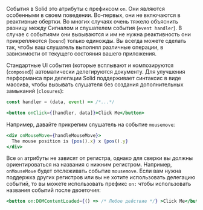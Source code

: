 События в Solid это атрибуты с префиксом `on`. Они являются особенными в своем поведении. Во-первых, они не включаются в реактивные обертки. Во многих случаях очень тяжело объяснить разницу между Сигналом и слушателем события (`event handler`). В случае с событиями они вызываются и им не нужна реактивность они прикрепляются (`bound`) только единожды. Вы всегда можете сделать так, чтобы ваш слушатель выполнял различные операции, в зависимости от текущего состояния вашего приложения.

Стандартные UI события (которые всплывают и композируются (`composed`)) автоматически делегируются документу. Для улучшения перформанса при делегации Solid поддерживает синтаксис в виде массива, чтобы вызывать слушателя без создания дополнительных замыканий (`closures`):

```jsx
const handler = (data, event) => /*...*/

<button onClick={[handler, data]}>Click Me</button>
```

Например, давайте прикрепим слушатель на событие `mousemove`:

```jsx
<div onMouseMove={handleMouseMove}>
  The mouse position is {pos().x} x {pos().y}
</div>
```

Все `on` атрибуты не зависят от регистра, однако для сверки вы должны ориентироваться на названия с нижним регистром. Например, `onMouseMove` будет отслеживать событие `mousemove`. Если вам нужна поддержка других регистров или вы не хотите использовать делегацию событий, то вы можете использовать префикс `on:` чтобы использовать названия событий после двоеточия:

```jsx
<button on:DOMContentLoaded={() => /* Любое действие */} >Click Me</button>
```
